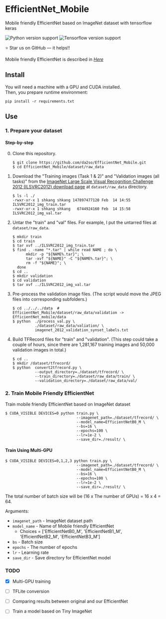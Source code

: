 # EfficientNet_Mobile

Mobile friendly EfficientNet based on ImageNet dataset with tensorflow keras

![Python version support](https://img.shields.io/badge/python-3.6-blue.svg)
![Tensorflow version support](https://img.shields.io/badge/tensorflow-2.3.0-red.svg)

:star: Star us on GitHub — it helps!!

Mobile friendly EfficientNet is described in *[Here](https://blog.tensorflow.org/2020/03/higher-accuracy-on-vision-models-with-efficientnet-lite.html)*


## Install

You will need a machine with a GPU and CUDA installed.  
Then, you prepare runtime environment:

   ```shell
   pip install -r requirements.txt
   ```

## Use

### 1. Prepare your dataset

#### Step-by-step

0. Clone this repository.

   ```shell
   $ git clone https://github.com/da2so/EfficientNet_Mobile.git
   $ cd EfficientNet_Mobile/dataset/raw_data
   ```

1. Download the "Training images (Task 1 & 2)" and "Validation images (all tasks)" from the [ImageNet Large Scale Visual Recognition Challenge 2012 (ILSVRC2012) download page](http://image-net.org/download) at `dataset/raw_data` directory.

   ```shell
   $ ls -l ./
   -rwxr-xr-x 1 shkang shkang 147897477120 Feb  14 14:55 ILSVRC2012_img_train.tar
   -rwxr-xr-x 1 shkang shkang   6744924160 Feb  14 15:58 ILSVRC2012_img_val.tar
   ```

2. Untar the "train" and "val" files. For example, I put the untarred files at `dataset/raw_data`.

   ```shell
   $ mkdir train
   $ cd train
   $ tar xvf ../ILSVRC2012_img_train.tar
   $ find . -name "*.tar" | while read NAME ; do \
         mkdir -p "${NAME%.tar}"; \
         tar -xvf "${NAME}" -C "${NAME%.tar}"; \
         rm -f "${NAME}"; \
     done
   $ cd ..
   $ mkdir validation
   $ cd validation
   $ tar xvf ../ILSVRC2012_img_val.tar
   ```

4. Pre-process the validation image files. (The script would move the JPEG files into corresponding subfolders.)

   ```shell
   $ cd ../../../data  # EfficientNet_Mobile/dataset/raw_data/validation -> EfficientNet_mobile/data
   $ python  ./process_val.py \
             ./dataset/raw_data/valiation/ \
             imagenet_2012_validation_synset_labels.txt
   ```

5. Build TFRecord files for "train" and "validation". (This step could take a couple of hours, since there are 1,281,167 training images and 50,000 validation images in total.)

   ```shell
   $ cd .. 
   $ mkdir /dataset/tfrecord/
   $ python  convert2tfrecord.py \
             --output_directory=./dataset/tfrecord/ \
             --train_directory=./dataset/raw_data/train/ \
             --validation_directory=./dataset/raw_data/val/
   ```


### 2. Train Mobile Friendly EfficientNet 

Train mobile friendly EfficientNet based on ImageNet dataset

   ```shell
   $ CUDA_VISIBLE DEVICES=0 python train.py \
                                   --imagenet_path=./dataset/tfrecord/ \
                                   --model_name=EfficientNetB0_M \
                                   --bs=16 \
                                   --epochs=100 \
                                   --lr=1e-2 \
                                   --save_dir=./result/ \
   ```


#### Train Using Multi-GPU

   ```shell
   $ CUDA_VISIBLE DEVICES=0,1,2,3 python train.py \
                                   --imagenet_path=./dataset/tfrecord/ \
                                   --model_name=EfficientNetB0_M \
                                   --bs=16 \
                                   --epochs=100 \
                                   --lr=1e-2 \
                                   --save_dir=./result/ \
   ```

The total number of batch size will be (16 x The number of GPUs) = 16 x 4 = 64.


Arguments:

- `imagenet_path` - ImageNet dataset path
- `model_name` - Name of Mobile friendly EfficientNet  
  - Choices = ['EfficientNetB0_M', 'EfficientNetB1_M', 'EfficientNetB2_M', 'EfficientNetB3_M']
- `bs` -  Batch size
- `epochs` -  The number of epochs
- `lr` - Learning rate
- `save_dir` - Save directory for EfficientNet model





### TODO

* [x] Multi-GPU training
* [ ] TFLite conversion
* [ ] Comparing results between original and our EfficientNet
* [ ] Train a model based on Tiny ImageNet

